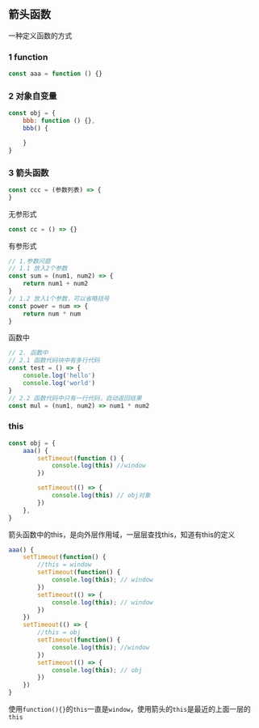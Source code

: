 ## 箭头函数

一种定义函数的方式

### 1 function

```js
const aaa = function () {}
```

### 2 对象自变量

```js
const obj = {
    bbb: function () {},
    bbb() {

    }
}
```

### 3 箭头函数

```js
const ccc = (参数列表) => {
}
```

无参形式

```js
const cc = () => {}
```

有参形式

```js
// 1.参数问题
// 1.1 放入2个参数
const sum = (num1, num2) => {
    return num1 + num2
}
// 1.2 放入1个参数，可以省略括号
const power = num => {
    return num * num
}
```

函数中

```js
// 2. 函数中
// 2.1 函数代码块中有多行代码
const test = () => {
    console.log('hello')
    console.log('world')
}
// 2.2 函数代码中只有一行代码，自动返回结果
const mul = (num1, num2) => num1 * num2
```

### this

```js
const obj = {
    aaa() {
        setTimeout(function () {
            console.log(this) //window
        })

        setTimeout(() => {
            console.log(this) // obj对象
        })
    },
}
```

箭头函数中的this，是向外层作用域，一层层查找this，知道有this的定义

```js
aaa() {
    setTimeout(function() {
        //this = window
        setTimeout(function() {
            console.log(this); // window
        })
        setTimeout(() => {
            console.log(this); // window
        })
    })
    setTimeout(() => {
        //this = obj
        setTimeout(function() {
            console.log(this); //window
        })
        setTimeout(() => {
            console.log(this); // obj
        })
    })
}
```

使用`function(){}`的`this`一直是`window`，使用箭头的`this`是最近的上面一层的`this`